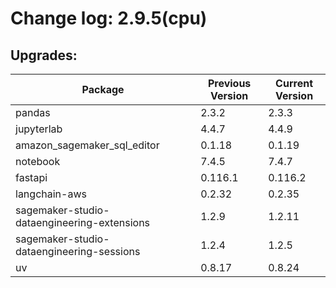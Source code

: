 # Change log: 2.9.5(cpu)

## Upgrades: 

Package | Previous Version | Current Version
---|---|---
pandas|2.3.2|2.3.3
jupyterlab|4.4.7|4.4.9
amazon_sagemaker_sql_editor|0.1.18|0.1.19
notebook|7.4.5|7.4.7
fastapi|0.116.1|0.116.2
langchain-aws|0.2.32|0.2.35
sagemaker-studio-dataengineering-extensions|1.2.9|1.2.11
sagemaker-studio-dataengineering-sessions|1.2.4|1.2.5
uv|0.8.17|0.8.24
